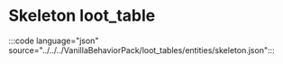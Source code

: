 # Skeleton loot_table

:::code language="json" source="../../../VanillaBehaviorPack/loot_tables/entities/skeleton.json":::